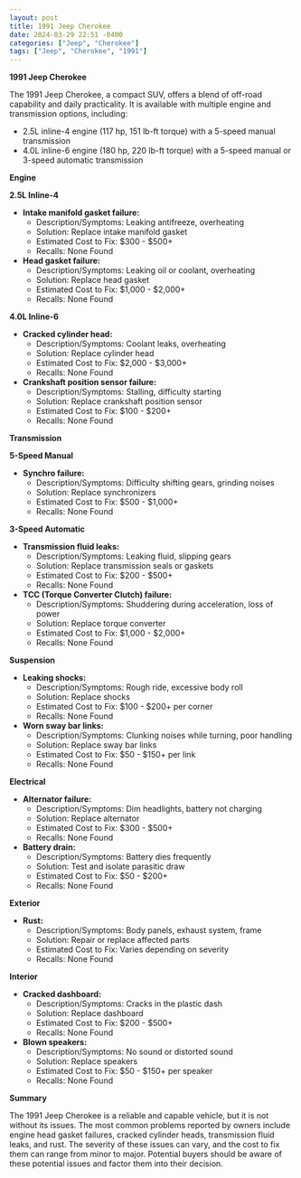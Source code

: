 ```yaml
---
layout: post
title: 1991 Jeep Cherokee
date: 2024-03-29 22:51 -0400
categories: ["Jeep", "Cherokee"]
tags: ["Jeep", "Cherokee", "1991"]
---
```

**1991 Jeep Cherokee**

The 1991 Jeep Cherokee, a compact SUV, offers a blend of off-road capability and daily practicality. It is available with multiple engine and transmission options, including:

- 2.5L inline-4 engine (117 hp, 151 lb-ft torque) with a 5-speed manual transmission
- 4.0L inline-6 engine (180 hp, 220 lb-ft torque) with a 5-speed manual or 3-speed automatic transmission

**Engine**

**2.5L Inline-4**

- **Intake manifold gasket failure:**
    - Description/Symptoms: Leaking antifreeze, overheating
    - Solution: Replace intake manifold gasket
    - Estimated Cost to Fix: $300 - $500+
    - Recalls: None Found
- **Head gasket failure:**
    - Description/Symptoms: Leaking oil or coolant, overheating
    - Solution: Replace head gasket
    - Estimated Cost to Fix: $1,000 - $2,000+
    - Recalls: None Found

**4.0L Inline-6**

- **Cracked cylinder head:**
    - Description/Symptoms: Coolant leaks, overheating
    - Solution: Replace cylinder head
    - Estimated Cost to Fix: $2,000 - $3,000+
    - Recalls: None Found
- **Crankshaft position sensor failure:**
    - Description/Symptoms: Stalling, difficulty starting
    - Solution: Replace crankshaft position sensor
    - Estimated Cost to Fix: $100 - $200+
    - Recalls: None Found

**Transmission**

**5-Speed Manual**

- **Synchro failure:**
    - Description/Symptoms: Difficulty shifting gears, grinding noises
    - Solution: Replace synchronizers
    - Estimated Cost to Fix: $500 - $1,000+
    - Recalls: None Found

**3-Speed Automatic**

- **Transmission fluid leaks:**
    - Description/Symptoms: Leaking fluid, slipping gears
    - Solution: Replace transmission seals or gaskets
    - Estimated Cost to Fix: $200 - $500+
    - Recalls: None Found
- **TCC (Torque Converter Clutch) failure:**
    - Description/Symptoms: Shuddering during acceleration, loss of power
    - Solution: Replace torque converter
    - Estimated Cost to Fix: $1,000 - $2,000+
    - Recalls: None Found

**Suspension**

- **Leaking shocks:**
    - Description/Symptoms: Rough ride, excessive body roll
    - Solution: Replace shocks
    - Estimated Cost to Fix: $100 - $200+ per corner
    - Recalls: None Found
- **Worn sway bar links:**
    - Description/Symptoms: Clunking noises while turning, poor handling
    - Solution: Replace sway bar links
    - Estimated Cost to Fix: $50 - $150+ per link
    - Recalls: None Found

**Electrical**

- **Alternator failure:**
    - Description/Symptoms: Dim headlights, battery not charging
    - Solution: Replace alternator
    - Estimated Cost to Fix: $300 - $500+
    - Recalls: None Found
- **Battery drain:**
    - Description/Symptoms: Battery dies frequently
    - Solution: Test and isolate parasitic draw
    - Estimated Cost to Fix: $50 - $200+
    - Recalls: None Found

**Exterior**

- **Rust:**
    - Description/Symptoms: Body panels, exhaust system, frame
    - Solution: Repair or replace affected parts
    - Estimated Cost to Fix: Varies depending on severity
    - Recalls: None Found

**Interior**

- **Cracked dashboard:**
    - Description/Symptoms: Cracks in the plastic dash
    - Solution: Replace dashboard
    - Estimated Cost to Fix: $200 - $500+
    - Recalls: None Found
- **Blown speakers:**
    - Description/Symptoms: No sound or distorted sound
    - Solution: Replace speakers
    - Estimated Cost to Fix: $50 - $150+ per speaker
    - Recalls: None Found

**Summary**

The 1991 Jeep Cherokee is a reliable and capable vehicle, but it is not without its issues. The most common problems reported by owners include engine head gasket failures, cracked cylinder heads, transmission fluid leaks, and rust. The severity of these issues can vary, and the cost to fix them can range from minor to major. Potential buyers should be aware of these potential issues and factor them into their decision.
